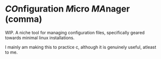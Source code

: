 # *CO*nfiguration *M*icro *MA*nager (comma)

WIP. A niche tool for managing configuration files, specifically geared towards minimal linux installations.

I mainly am making this to practice c, although it is genuinely useful, atleast to me.
